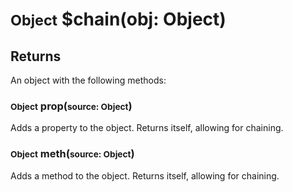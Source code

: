 # <small>Object</small> $chain(obj: Object)
## Returns
An object with the following methods:
### <small>Object</small> prop(<small>source: Object</small>)
Adds a property to the object. Returns itself, allowing for chaining.
### <small>Object</small> meth(<small>source: Object</small>)
Adds a method to the object. Returns itself, allowing for chaining.